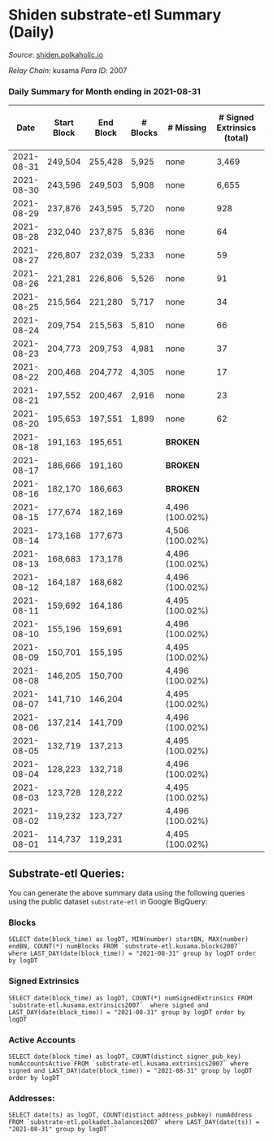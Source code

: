 # Shiden substrate-etl Summary (Daily)

_Source_: [shiden.polkaholic.io](https://shiden.polkaholic.io)

*Relay Chain*: kusama
*Para ID*: 2007



### Daily Summary for Month ending in 2021-08-31


| Date | Start Block | End Block | # Blocks | # Missing | # Signed Extrinsics (total) | # Active Accounts | # Addresses with Balances | # Events | # Transfers | # XCM Transfers In | # XCM Transfers Out |
| ---- | ----------- | --------- | -------- | --------- | --------------------------- | ----------------- | ------------------------- | -------- | ----------- | ------------------ | ------------------- |
| 2021-08-31 | 249,504 | 255,428 | 5,925 | none  | 3,469 | 2,222 | 15,856 | 25,843 | 8,888 ($33,893,118.56) |   |   |
| 2021-08-30 | 243,596 | 249,503 | 5,908 | none  | 6,655 | 3,139 |  | 30,438 | 9,734 ($33,916,149.30) |   |   |
| 2021-08-29 | 237,876 | 243,595 | 5,720 | none  | 928 | 491 |  | 16,703 | 5,562 ($40,765,243.81) |   |   |
| 2021-08-28 | 232,040 | 237,875 | 5,836 | none  | 64 | 36 |  | 17,624 | 5,836 ($7,748.01) |   |   |
| 2021-08-27 | 226,807 | 232,039 | 5,233 | none  | 59 | 41 |  | 15,803 | 5,234 ($6,958.92) |   |   |
| 2021-08-26 | 221,281 | 226,806 | 5,526 | none  | 91 | 20 |  | 14,616 | 4,838 ($6,436.66) |   |   |
| 2021-08-25 | 215,564 | 221,280 | 5,717 | none  | 34 | 23 |  | 15,837 | 5,258 ($7,029.15) |   |   |
| 2021-08-24 | 209,754 | 215,563 | 5,810 | none  | 66 | 29 |  | 12,525 | 4,149 ($5,508.31) |   |   |
| 2021-08-23 | 204,773 | 209,753 | 4,981 | none  | 37 | 21 |  | 12,589 | 4,174 ($5,541.50) |   |   |
| 2021-08-22 | 200,468 | 204,772 | 4,305 | none  | 17 | 13 |  | 11,323 | 3,762 ($4,994.52) |   |   |
| 2021-08-21 | 197,552 | 200,467 | 2,916 | none  | 23 | 12 |  | 8,192 | 2,716 ($3,605.82) |   |   |
| 2021-08-20 | 195,653 | 197,551 | 1,899 | none  | 62 | 27 |  | 4,014 | 1,312 ($1,740.51) |   |   |
| 2021-08-18 | 191,163 | 195,651 |  |  **BROKEN**  |  |  |  |  |   |   |   |
| 2021-08-17 | 186,666 | 191,160 |  |  **BROKEN**  |  |  |  |  |   |   |   |
| 2021-08-16 | 182,170 | 186,663 |  |  **BROKEN**  |  |  |  |  |   |   |   |
| 2021-08-15 | 177,674 | 182,169 |  | 4,496 (100.02%) |  |  |  |  |   |   |   |
| 2021-08-14 | 173,168 | 177,673 |  | 4,506 (100.02%) |  |  |  |  |   |   |   |
| 2021-08-13 | 168,683 | 173,178 |  | 4,496 (100.02%) |  |  |  |  |   |   |   |
| 2021-08-12 | 164,187 | 168,682 |  | 4,496 (100.02%) |  |  |  |  |   |   |   |
| 2021-08-11 | 159,692 | 164,186 |  | 4,495 (100.02%) |  |  |  |  |   |   |   |
| 2021-08-10 | 155,196 | 159,691 |  | 4,496 (100.02%) |  |  |  |  |   |   |   |
| 2021-08-09 | 150,701 | 155,195 |  | 4,495 (100.02%) |  |  |  |  |   |   |   |
| 2021-08-08 | 146,205 | 150,700 |  | 4,496 (100.02%) |  |  |  |  |   |   |   |
| 2021-08-07 | 141,710 | 146,204 |  | 4,495 (100.02%) |  |  |  |  |   |   |   |
| 2021-08-06 | 137,214 | 141,709 |  | 4,496 (100.02%) |  |  |  |  |   |   |   |
| 2021-08-05 | 132,719 | 137,213 |  | 4,495 (100.02%) |  |  |  |  |   |   |   |
| 2021-08-04 | 128,223 | 132,718 |  | 4,496 (100.02%) |  |  |  |  |   |   |   |
| 2021-08-03 | 123,728 | 128,222 |  | 4,495 (100.02%) |  |  |  |  |   |   |   |
| 2021-08-02 | 119,232 | 123,727 |  | 4,496 (100.02%) |  |  |  |  |   |   |   |
| 2021-08-01 | 114,737 | 119,231 |  | 4,495 (100.02%) |  |  |  |  |   |   |   |

## Substrate-etl Queries:
You can generate the above summary data using the following queries using the public dataset `substrate-etl` in Google BigQuery:


### Blocks
```
SELECT date(block_time) as logDT, MIN(number) startBN, MAX(number) endBN, COUNT(*) numBlocks FROM `substrate-etl.kusama.blocks2007`  where LAST_DAY(date(block_time)) = "2021-08-31" group by logDT order by logDT
```


### Signed Extrinsics
```
SELECT date(block_time) as logDT, COUNT(*) numSignedExtrinsics FROM `substrate-etl.kusama.extrinsics2007`  where signed and LAST_DAY(date(block_time)) = "2021-08-31" group by logDT order by logDT
```


### Active Accounts
```
SELECT date(block_time) as logDT, COUNT(distinct signer_pub_key) numAccountsActive FROM `substrate-etl.kusama.extrinsics2007` where signed and LAST_DAY(date(block_time)) = "2021-08-31" group by logDT order by logDT
```


### Addresses:
```
SELECT date(ts) as logDT, COUNT(distinct address_pubkey) numAddress FROM `substrate-etl.polkadot.balances2007` where LAST_DAY(date(ts)) = "2021-08-31" group by logDT```

